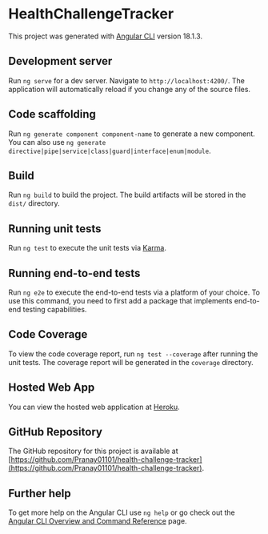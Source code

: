 # HealthChallengeTracker

This project was generated with [Angular CLI](https://github.com/angular/angular-cli) version 18.1.3.

## Development server

Run `ng serve` for a dev server. Navigate to `http://localhost:4200/`. The application will automatically reload if you change any of the source files.

## Code scaffolding

Run `ng generate component component-name` to generate a new component. You can also use `ng generate directive|pipe|service|class|guard|interface|enum|module`.

## Build

Run `ng build` to build the project. The build artifacts will be stored in the `dist/` directory.

## Running unit tests

Run `ng test` to execute the unit tests via [Karma](https://karma-runner.github.io).

## Running end-to-end tests

Run `ng e2e` to execute the end-to-end tests via a platform of your choice. To use this command, you need to first add a package that implements end-to-end testing capabilities.

## Code Coverage

To view the code coverage report, run `ng test --coverage` after running the unit tests. The coverage report will be generated in the `coverage` directory.

## Hosted Web App

You can view the hosted web application at [Heroku](https://your-heroku-app-url.herokuapp.com/).

## GitHub Repository

The GitHub repository for this project is available at [https://github.com/Pranay01101/health-challenge-tracker](https://github.com/Pranay01101/health-challenge-tracker).

## Further help

To get more help on the Angular CLI use `ng help` or go check out the [Angular CLI Overview and Command Reference](https://angular.dev/tools/cli) page.
